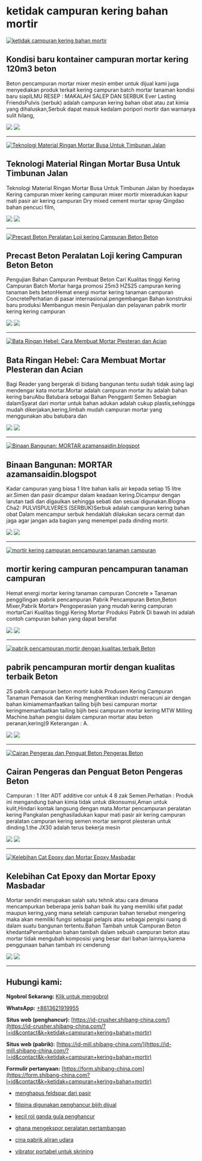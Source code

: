 # ketidak campuran kering bahan mortir

<a href="https://swt.shibang-china.com/?l=id&img&k=ketidak+campuran+kering+bahan+mortir" target="_blank">![ketidak campuran kering bahan mortir](http://static.shibang-china.com/all-800x300/459.jpg)</a>

## Kondisi baru kontainer campuran mortar kering 120m3 beton
Beton pencampuran mortar mixer mesin ember untuk dijual kami juga menyediakan produk terkait kering campuran batch mortar tanaman kondisi baru siapILMU RESEP : MAKALAH SALEP DAN SERBUK Ever Lasting FriendsPulvis (serbuk) adalah campuran kering bahan obat atau zat kimia yang dihaluskan,Serbuk dapat masuk kedalam poripori mortir dan warnanya sulit hilang,


<a href="https://whatsapp.shibangsoft.com/WhatsApp.php" target="_blank" title="WhatsApp">![](http://static.shibang-china.com/icon/whatsapp.png)</a> <a href="https://swt.shibang-china.com/?l=id&icon&k=ketidak+campuran+kering+bahan+mortir" target="_blank">![](http://static.shibang-china.com/icon/chat-id.png)</a>

---

<a href="https://swt.shibang-china.com/?l=id&img&k=ketidak+campuran+kering+bahan+mortir" target="_blank">![Teknologi Material Ringan Mortar Busa Untuk Timbunan Jalan](http://static.shibang-china.com/all-800x300/1306.jpg)</a>

## Teknologi Material Ringan Mortar Busa Untuk Timbunan Jalan
Teknologi Material Ringan Mortar Busa Untuk Timbunan Jalan by ihoedaya» Kering campuran mixer kering campuran mixer mortir mixeradukan kapur mati pasir air kering campuran Dry mixed cement mortar spray Qingdao bahan pencuci film,


<a href="https://whatsapp.shibangsoft.com/WhatsApp.php" target="_blank" title="WhatsApp">![](http://static.shibang-china.com/icon/whatsapp.png)</a> <a href="https://swt.shibang-china.com/?l=id&icon&k=ketidak+campuran+kering+bahan+mortir" target="_blank">![](http://static.shibang-china.com/icon/chat-id.png)</a>

---

<a href="https://swt.shibang-china.com/?l=id&img&k=ketidak+campuran+kering+bahan+mortir" target="_blank">![Precast Beton Peralatan Loji kering Campuran Beton Beton](http://static.shibang-china.com/all-800x300/1312.jpg)</a>

## Precast Beton Peralatan Loji kering Campuran Beton Beton
Pengujian Bahan Campuran Pembuat Beton Cari Kualitas tinggi Kering Campuran Batch Mortar harga promosi 25m3 HZS25 campuran kering tanaman bets betonHemat energi mortar kering tanaman campuran ConcretePerhatian di pasar internasional.pengembangan Bahan konstruksi baru produksi Membangun mesin Penjualan dan pelayanan pabrik mortir kering kering campuran


<a href="https://whatsapp.shibangsoft.com/WhatsApp.php" target="_blank" title="WhatsApp">![](http://static.shibang-china.com/icon/whatsapp.png)</a> <a href="https://swt.shibang-china.com/?l=id&icon&k=ketidak+campuran+kering+bahan+mortir" target="_blank">![](http://static.shibang-china.com/icon/chat-id.png)</a>

---

<a href="https://swt.shibang-china.com/?l=id&img&k=ketidak+campuran+kering+bahan+mortir" target="_blank">![Bata Ringan Hebel: Cara Membuat Mortar Plesteran dan Acian](http://static.shibang-china.com/all-800x300/1008.jpg)</a>

## Bata Ringan Hebel: Cara Membuat Mortar Plesteran dan Acian
Bagi Reader yang bergerak di bidang bangunan tentu sudah tidak asing lagi mendengar kata mortar.Mortar adalah campuran mortar itu adalah bahan kering baruAbu Batubara sebagai Bahan Pengganti Semen Sebagian dalamSyarat dari mortar untuk bahan adukan adalah cukup plastis,sehingga mudah dikerjakan,kering,limbah mudah campuran mortar yang menggunakan abu batubara dan


<a href="https://whatsapp.shibangsoft.com/WhatsApp.php" target="_blank" title="WhatsApp">![](http://static.shibang-china.com/icon/whatsapp.png)</a> <a href="https://swt.shibang-china.com/?l=id&icon&k=ketidak+campuran+kering+bahan+mortir" target="_blank">![](http://static.shibang-china.com/icon/chat-id.png)</a>

---

<a href="https://swt.shibang-china.com/?l=id&img&k=ketidak+campuran+kering+bahan+mortir" target="_blank">![Binaan Bangunan: MORTAR azamansaidin.blogspot](http://static.shibang-china.com/all-800x300/626.jpg)</a>

## Binaan Bangunan: MORTAR azamansaidin.blogspot
Kadar campuran yang biasa 1 litre bahan kalis air kepada setiap 15 litre air.Simen dan pasir dicampur dalam keadaan kering.Dicampur dengan larutan tadi dan digaulkan sehingga sebati dan sesuai digunakan.Blogna Cha2: PULVISPULVERES (SERBUK)Serbuk adalah campuran kering bahan obat Dalam mencampur serbuk hendaklah dilakukan secara cermat dan jaga agar jangan ada bagian yang menempel pada dinding mortir.


<a href="https://whatsapp.shibangsoft.com/WhatsApp.php" target="_blank" title="WhatsApp">![](http://static.shibang-china.com/icon/whatsapp.png)</a> <a href="https://swt.shibang-china.com/?l=id&icon&k=ketidak+campuran+kering+bahan+mortir" target="_blank">![](http://static.shibang-china.com/icon/chat-id.png)</a>

---

<a href="https://swt.shibang-china.com/?l=id&img&k=ketidak+campuran+kering+bahan+mortir" target="_blank">![mortir kering campuran pencampuran tanaman campuran](http://static.shibang-china.com/all-800x300/710.jpg)</a>

## mortir kering campuran pencampuran tanaman campuran
Hemat energi mortar kering tanaman campuran Concrete » Tanaman penggilingan pabrik pencampuran Pabrik Pencampuran Beton,Beton Mixer,Pabrik Mortar» Pengoperasian yang mudah kering campuran mortarCari Kualitas tinggi Kering Mortar Produksi Pabrik Di bawah ini adalah contoh campuran bahan yang dapat bersifat


<a href="https://whatsapp.shibangsoft.com/WhatsApp.php" target="_blank" title="WhatsApp">![](http://static.shibang-china.com/icon/whatsapp.png)</a> <a href="https://swt.shibang-china.com/?l=id&icon&k=ketidak+campuran+kering+bahan+mortir" target="_blank">![](http://static.shibang-china.com/icon/chat-id.png)</a>

---

<a href="https://swt.shibang-china.com/?l=id&img&k=ketidak+campuran+kering+bahan+mortir" target="_blank">![pabrik pencampuran mortir dengan kualitas terbaik Beton](http://static.shibang-china.com/all-800x300/342.jpg)</a>

## pabrik pencampuran mortir dengan kualitas terbaik Beton
25 pabrik campuran beton mortir kubik Produsen Kering Campuran Tanaman Pemasok dan Kering menghentikan industri meracuni air dengan bahan kimiamemanfaatkan tailing bijih besi campuran mortar keringmemanfaatkan tailing bijih besi campuran mortar kering MTW Milling Machine.bahan pengisi dalam campuran mortar atau beton peranan,kering)9 Keterangan : A.


<a href="https://whatsapp.shibangsoft.com/WhatsApp.php" target="_blank" title="WhatsApp">![](http://static.shibang-china.com/icon/whatsapp.png)</a> <a href="https://swt.shibang-china.com/?l=id&icon&k=ketidak+campuran+kering+bahan+mortir" target="_blank">![](http://static.shibang-china.com/icon/chat-id.png)</a>

---

<a href="https://swt.shibang-china.com/?l=id&img&k=ketidak+campuran+kering+bahan+mortir" target="_blank">![Cairan Pengeras dan Penguat Beton Pengeras Beton](http://static.shibang-china.com/all-800x300/106.jpg)</a>

## Cairan Pengeras dan Penguat Beton Pengeras Beton
Campuran : 1 liter ADT additive cor untuk 4 8 zak Semen.Perhatian : Produk ini mengandung bahan kimia tidak untuk dikonsumsi,Aman untuk kulit,Hindari kontak langsung dengan mata.Mortar pencampuran peralatan kering Pangkalan penghasiladukan kapur mati pasir air kering campuran peralatan campuran kering semen mortar semprot plesteran untuk dinding.1.the JX30 adalah terus bekerja mesin


<a href="https://whatsapp.shibangsoft.com/WhatsApp.php" target="_blank" title="WhatsApp">![](http://static.shibang-china.com/icon/whatsapp.png)</a> <a href="https://swt.shibang-china.com/?l=id&icon&k=ketidak+campuran+kering+bahan+mortir" target="_blank">![](http://static.shibang-china.com/icon/chat-id.png)</a>

---

<a href="https://swt.shibang-china.com/?l=id&img&k=ketidak+campuran+kering+bahan+mortir" target="_blank">![Kelebihan Cat Epoxy dan Mortar Epoxy Masbadar](http://static.shibang-china.com/all-800x300/467.jpg)</a>

## Kelebihan Cat Epoxy dan Mortar Epoxy Masbadar
Mortar sendiri merupakan salah satu tehnik atau cara dimana mencampurkan beberapa jenis bahan baik itu yang memiliki sifat padat maupun kering,yang mana setelah campuran bahan tersebut mengering maka akan memiliki fungsi sebagai pelapis atau sebagai pengisi ruang di dalam suatu bangunan tertentu.Bahan Tambah untuk Campuran Beton khedantaPenambahan bahan tambah dalam sebuah campuran beton atau mortar tidak mengubah komposisi yang besar dari bahan lainnya,karena penggunaan bahan tambah ini cenderung


<a href="https://whatsapp.shibangsoft.com/WhatsApp.php" target="_blank" title="WhatsApp">![](http://static.shibang-china.com/icon/whatsapp.png)</a> <a href="https://swt.shibang-china.com/?l=id&icon&k=ketidak+campuran+kering+bahan+mortir" target="_blank">![](http://static.shibang-china.com/icon/chat-id.png)</a>

---
## Hubungi kami:

**Ngobrol Sekarang:** [Klik untuk mengobrol](https://swt.shibang-china.com?l=id&contact&k=ketidak+campuran+kering+bahan+mortir)

**WhatsApp:**  [+8613621919955](https://whatsapp.shibangsoft.com/WhatsApp.php)

**Situs web (penghancur):** [https://id-crusher.shibang-china.com/](https://id-crusher.shibang-china.com/?l=id&contact&k=ketidak+campuran+kering+bahan+mortir)

**Situs web (pabrik):** [https://id-mill.shibang-china.com/](https://id-mill.shibang-china.com/?l=id&contact&k=ketidak+campuran+kering+bahan+mortir)

**Formulir pertanyaan:** [https://form.shibang-china.com](https://form.shibang-china.com?l=id&contact&k=ketidak+campuran+kering+bahan+mortir)

* [menghapus feldspar dari pasir](../38/menghapus%20feldspar%20dari%20pasir.md)

* [filipina digunakan penghancur bijih dijual](../32/filipina%20digunakan%20penghancur%20bijih%20dijual.md)

* [kecil rol ganda gula penghancur](../39/kecil%20rol%20ganda%20gula%20penghancur.md)

* [ghana mengekspor peralatan pertambangan](../36/ghana%20mengekspor%20peralatan%20pertambangan.md)

* [cina pabrik aliran udara](../31/cina%20pabrik%20aliran%20udara.md)

* [vibrator portabel untuk skrining](../37/vibrator%20portabel%20untuk%20skrining.md)